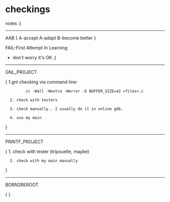 # checkings

notes :)
*********************************************************************************************************************************************************
AAB
{
        A-accept
        A-adapt
        B-become better
}

FAIL-First Attempt In Learning

* don't worry it's OK ;)

*********************************************************************************************************************************************************
GNL_PROJECT 

{
      1.gnl checking via command line:

             cc -Wall -Wextra -Werror -D BUFFER_SIZE=42 <files>.c

      2. check with testers 

      3. check manually.. I usually do it in online gdb.

      4. use my main
}
********************************************************************************************************************************************************

PRINTF_PROJECT

{
      1. check with tester (tripouelle, maybe)
 
      2. check with my main manually
 
}

********************************************************************************************************************************************************

BORN2BEROOT

{
}
